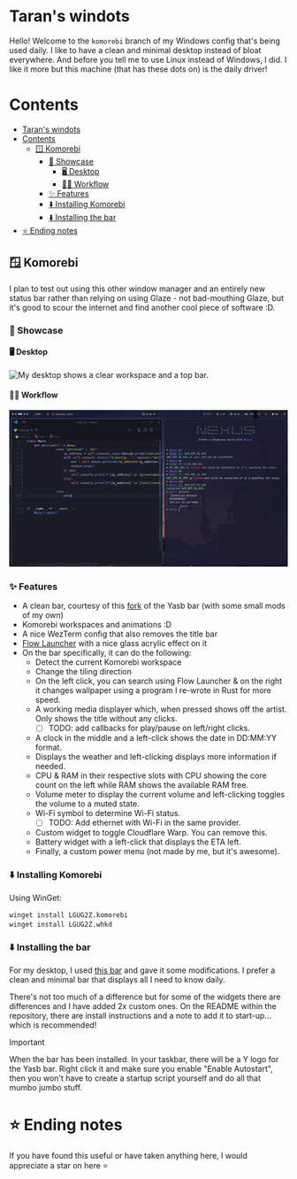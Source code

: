 # Taran's windots

Hello! Welcome to the `komorebi` branch of my Windows config that's being used daily. I like to have a clean and minimal desktop instead of bloat everywhere. And before you tell me to use Linux instead of Windows, I did. I like it more but this machine (that has these dots on) is the daily driver!

# Contents

- [Taran's windots](#tarans-windots)
- [Contents](#contents)
  - [🪟 Komorebi](#-komorebi)
    - [📸 Showcase](#-showcase)
      - [🖥️ Desktop](#️-desktop)
      - [👨‍💻 Workflow](#-workflow)
    - [✨ Features](#-features)
    - [⬇️ Installing Komorebi](#️-installing-komorebi)
    - [⬇️ Installing the bar](#️-installing-the-bar)
- [⭐ Ending notes](#-ending-notes)

## 🪟 Komorebi

I plan to test out using this other window manager and an entirely new status bar rather than relying on using Glaze - not bad-mouthing Glaze, but it's good to scour the internet and find another cool piece of software :D.

### 📸 Showcase

#### 🖥️ Desktop

![My desktop shows a clear workspace and a top bar.](./assets/komorebi/version_1/desktop_1.png)

#### 👨‍💻 Workflow

![A true workflow](./assets/komorebi/version_1/true_workflow.png)

### ✨ Features

- A clean bar, courtesy of this [fork](https://github.com/ashwinjadhav818/yasb/) of the Yasb bar (with some small mods of my own)
- Komorebi workspaces and animations :D
- A nice WezTerm config that also removes the title bar
- [Flow Launcher](https://flowlauncher.com) with a nice glass acrylic effect on it
- On the bar specifically, it can do the following:
  - Detect the current Komorebi workspace
  - Change the tiling direction 
  - On the left click, you can search using Flow Launcher & on the right it changes wallpaper using a program I re-wrote in Rust for more speed.
  - A working media displayer which, when pressed shows off the artist. Only shows the title without any clicks.
    - [ ] TODO: add callbacks for play/pause on left/right clicks.
  - A clock in the middle and a left-click shows the date in DD:MM:YY format.
  - Displays the weather and left-clicking displays more information if needed.
  - CPU & RAM in their respective slots with CPU showing the core count on the left while RAM shows the available RAM free.
  - Volume meter to display the current volume and left-clicking toggles the volume to a muted state.
  - Wi-Fi symbol to determine Wi-Fi status.
    - [ ] TODO: Add ethernet with Wi-Fi in the same provider.
  - Custom widget to toggle Cloudflare Warp. You can remove this.
  - Battery widget with a left-click that displays the ETA left.
  - Finally, a custom power menu (not made by me, but it's awesome).

### ⬇️ Installing Komorebi

Using WinGet:

```cmd
winget install LGUG2Z.komorebi
winget install LGUG2Z.whkd
```

### ⬇️ Installing the bar

For my desktop, I used [this bar](https:://github.com/ashwinjadhav818/yasb/) and gave it some modifications. I prefer a clean and minimal bar that displays all I need to know daily. 

There's not too much of a difference but for some of the widgets there are differences and I have added 2x custom ones. On the README within the repository, there are install instructions and a note to add it to start-up... which is recommended!

> [!IMPORTANT]
> When the bar has been installed. In your taskbar, there will be a Y logo for the Yasb bar. Right click it and make sure you enable "Enable Autostart", then you won't have to create a startup script yourself and do all that mumbo jumbo stuff.


# ⭐ Ending notes

If you have found this useful or have taken anything here, I would appreciate a star on here ⭐
